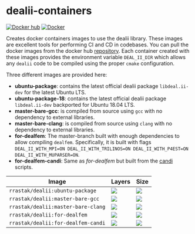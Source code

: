 # dealii-containers

[![](https://img.shields.io/docker/pulls/rrastak/dealii?style=plastic "Docker hub")](https://hub.docker.com/r/rrastak/dealii)
[![Docker](https://github.com/rezarastak/dealii-containers/workflows/Docker/badge.svg)](https://github.com/rezarastak/dealii-containers/actions)

Creates docker containers images to use the dealii library.
These images are excellent tools for performing CI and CD in codebases.
You can pull the docker images from the docker hub [repository](https://hub.docker.com/r/rrastak/dealii).
Each container created with these images provides the environment variable `DEAL_II_DIR` which allows any `dealii` code to be compiled using the proper `cmake` configuration.

Three different images are provided here:
 * **ubuntu-package**: contains the latest official dealii package `libdeal.ii-dev` for the latest Ubuntu LTS.
 * **ubuntu-package-18**: contains the latest official dealii package `libdeal.ii-dev` backported for Ubuntu 18.04 LTS.
 * **master-bare-gcc**: is compiled from source using `gcc` with no dependency to external libraries.
 * **master-bare-clang**: is compiled from source using `clang` with no dependency to external libraries.
 * **for-dealfem**: The master-branch built with enough dependencies to allow compiling `dealfem`. Specifically, it is built with flags `DEAL_II_WITH_MPI=ON DEAL_II_WITH_TRILINOS=ON DEAL_II_WITH_P4EST=ON DEAL_II_WITH_MUPARSER=ON`.
 * **for-dealfem-candi**: Same as *for-dealfem* but built from the [candi](https://github.com/dealii/candi) scripts.

 | Image | Layers | Size |
 |---|---|---|
 |`rrastak/dealii:ubuntu-package` | ![](https://img.shields.io/microbadger/layers/rrastak/dealii/ubuntu-package)|![](https://img.shields.io/microbadger/image-size/rrastak/dealii/ubuntu-package)|
 |`rrastak/dealii:master-bare-gcc` | ![](https://img.shields.io/microbadger/layers/rrastak/dealii/master-bare-gcc)|![](https://img.shields.io/microbadger/image-size/rrastak/dealii/master-bare-gcc)|
 |`rrastak/dealii:master-bare-clang` | ![](https://img.shields.io/microbadger/layers/rrastak/dealii/master-bare-clang)|![](https://img.shields.io/microbadger/image-size/rrastak/dealii/master-bare-clang)|
 |`rrastak/dealii:for-dealfem` | ![](https://img.shields.io/microbadger/layers/rrastak/dealii/for-dealfem)|![](https://img.shields.io/microbadger/image-size/rrastak/dealii/for-dealfem)|
 |`rrastak/dealii:for-dealfem-candi` | ![](https://img.shields.io/microbadger/layers/rrastak/dealii/for-dealfem-candi)|![](https://img.shields.io/microbadger/image-size/rrastak/dealii/for-dealfem-candi)|

